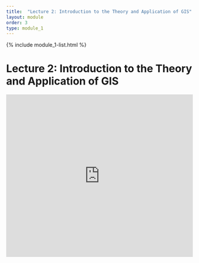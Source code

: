 ```yaml
---
title:  "Lecture 2: Introduction to the Theory and Application of GIS"
layout: module
order: 3
type: module_1
---
```


{% include module_1-list.html %}

# Lecture 2: Introduction to the Theory and Application of GIS

<style>

.responsive-wrap iframe{ max-width: 100%;}

</style>

<div class="responsive-wrap">

<iframe src="https://docs.google.com/presentation/d/e/2PACX-1vQekHJMdnRDQz_GIA7iIOd_hS5CClJPZWNtjPNOfw6ATLh2hBI1avHPFKs6ZZvlBA/embed?start=false&loop=false&delayms=3000" frameborder="0" width="1100" height="440" allowfullscreen="true" mozallowfullscreen="true" webkitallowfullscreen="true"></iframe>
</div>


